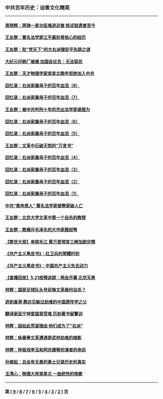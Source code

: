 ### 中共百年历史：迫害文化精英
---
#### [周晓辉：两弹一星功臣难逃迫害 核试验遗害至今](../../pages/nf1176111/n12974997.md?06050430) 
#### [王友群：著名法学家江平最刻骨铭心的经历](../../pages/nf1176111/n12970787.md?06050430) 
#### [王友群：批“党天下”的大右派储安平失踪之谜](../../pages/nf1176111/n12954229.md?06050430) 
#### [大纪元印刷厂被袭 加国会议员：无法容忍](../../pages/nf1176111/n12883028.md?06050430) 
#### [王友群：天才物理学家束星北晚年拒绝加入中共](../../pages/nf1176111/n12792913.md?06050430) 
#### [回忆录：右派家属母子的百年血泪（8）](../../pages/nf1176111/n12706196.md?06050430) 
#### [回忆录：右派家属母子的百年血泪（7）](../../pages/nf1176111/n12706191.md?06050430) 
#### [王友群：被中共判刑十年的杰出法学家盛振为](../../pages/nf1176111/n12706141.md?06050430) 
#### [回忆录：右派家属母子的百年血泪（6）](../../pages/nf1176111/n12698863.md?06050430) 
#### [回忆录：右派家属母子的百年血泪（5）](../../pages/nf1176111/n12692515.md?06050430) 
#### [王友群：文革中石破天惊的“万言书”](../../pages/nf1176111/n12690994.md?06050430) 
#### [回忆录：右派家属母子的百年血泪（4）](../../pages/nf1176111/n12686410.md?06050430) 
#### [回忆录：右派家属母子的百年血泪（3）](../../pages/nf1176111/n12683820.md?06050430) 
#### [回忆录：右派家属母子的百年血泪（2）](../../pages/nf1176111/n12679738.md?06050430) 
#### [回忆录：右派家属母子的百年血泪（1）](../../pages/nf1176111/n12678112.md?06050430) 
#### [中共“救命恩人” 著名法学家被整家破人亡](../../pages/nf1176111/n12658168.md?06050430) 
#### [王友群：北京大学文革中第一个自杀的教授](../../pages/nf1176111/n12632697.md?06050430) 
#### [王友群：敢痛斥毛泽东的大作家聂绀弩](../../pages/nf1176111/n12384788.md?06050430) 
#### [【欺世大观】单挑毛江 黄万里预言三峡加剧灾情](../../pages/nf1176111/n12357101.md?06050430) 
#### [《共产主义黑皮书》：红卫兵的荣耀时刻](../../pages/nf1176111/n12190329.md?06050430) 
#### [《共产主义黑皮书》：中国共产主义失去动力](../../pages/nf1176111/n12168749.md?06050430) 
#### [【直播回放】5.21疫情追踪：两会开幕 北京天黑](../../pages/nf1176111/n12126358.md?06050430) 
#### [林辉：国家足球队头号前锋文革缘何自杀？](../../pages/nf1176111/n11648921.md?06050430) 
#### [逃到香港 靠远见躲过劫难的中国遗传学之父](../../pages/nf1176111/n11535984.md?06050430) 
#### [翻译家巫宁坤爱国竟受难 历劫著书留警训](../../pages/nf1176111/n11478084.md?06050430) 
#### [林辉：因如此荒诞理由 他们成为了“右派”](../../pages/nf1176111/n11070799.md?06050430) 
#### [林辉：咏春拳文革遭遇是武林劫难的缩影](../../pages/nf1176111/n11042647.md?06050430) 
#### [林辉：样板戏李玉和阿庆嫂等扮演者的命运](../../pages/nf1176111/n11034634.md?06050430) 
#### [孙盛起：总会有无畏的勇士记录历史的真实](../../pages/nf1176111/n11027279.md?06050430) 
#### [玉清心：物理大师束星北 一曲悲怆的挽歌](../../pages/nf1176111/n11022591.md?06050430) 

---
#### 第 [ [9](./9.md?06050430) / [8](./8.md?06050430) / [7](./7.md?06050430) / [6](./6.md?06050430) / [5](./5.md?06050430) / [4](./4.md?06050430) / [3](./3.md?06050430) / [2](./2.md?06050430) ] 页
